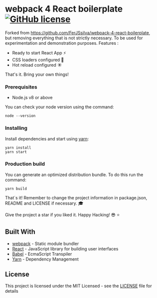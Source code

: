 # webpack 4 React boilerplate [![GitHub license](https://img.shields.io/badge/license-MIT-lime.svg)](https://github.com/FerJSsilva/webpack-4-react-boilerplate/blob/master/LICENSE)

Forked from https://github.com/FerJSsilva/webpack-4-react-boilerplate, but removing everything that is not strictly necessary. To be used for experimentation and demonstration purposes. Features :

* Ready to start React App :zap:
* CSS loaders configured :art:
* Hot reload configured :sunny:

That's it. Bring your own things!

### Prerequisites

* Node.js v8 or above

You can check your node version using the command:

```CLI
node --version
```

### Installing

Install dependencies and start using [yarn](https://yarnpkg.com):

```CLI
yarn install
yarn start
```

### Production build

You can generate an optimized distribution bundle. To do this run the command:

```CLI
yarn build
```

That´s it! Remember to change the project information in package.json, README and LICENSE if necessary. :mortar_board:

Give the project a star if you liked it. Happy Hacking! :sunglasses: :star:

## Built With

* [webpack](https://webpack.js.org/) - Static module bundler
* [React](https://babeljs.io/) - JavaScript library for building user interfaces
* [Babel](https://babeljs.io/) - EcmaScript Transpiler
* [Yarn](https://yarnpkg.com) - Dependency Management

## License

This project is licensed under the MIT Licensed - see the [LICENSE](LICENSE) file for details
